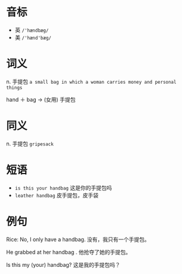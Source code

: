 # 音标

- 英 `/'hændbæg/`
- 美 `/'hænd'bæg/`

# 词义

n. 手提包
`a small bag in which a woman carries money and personal things`



hand ＋ bag → (女用) 手提包

# 同义

n. 手提包
`gripesack`

# 短语

- `is this your handbag` 这是你的手提包吗
- `leather handbag` 皮手提包，皮手袋

# 例句

Rice: No, I only have a handbag.
没有，我只有一个手提包。

He grabbed at her handbag .
他抢夺了她的手提包。

Is this my (your) handbag?
这是我的手提包吗？


